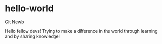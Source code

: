 # hello-world
Git Newb

Hello fellow devs!
Trying to make a difference in the world through learning and by sharing knowledge!
